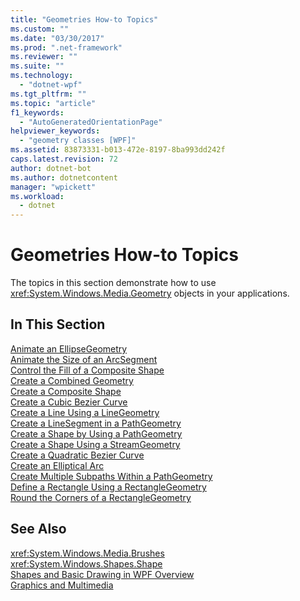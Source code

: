 ```yaml
---
title: "Geometries How-to Topics"
ms.custom: ""
ms.date: "03/30/2017"
ms.prod: ".net-framework"
ms.reviewer: ""
ms.suite: ""
ms.technology: 
  - "dotnet-wpf"
ms.tgt_pltfrm: ""
ms.topic: "article"
f1_keywords: 
  - "AutoGeneratedOrientationPage"
helpviewer_keywords: 
  - "geometry classes [WPF]"
ms.assetid: 83873331-b013-472e-8197-8ba993dd242f
caps.latest.revision: 72
author: dotnet-bot
ms.author: dotnetcontent
manager: "wpickett"
ms.workload: 
  - dotnet
---
```

# Geometries How-to Topics
The topics in this section demonstrate how to use <xref:System.Windows.Media.Geometry> objects in your applications.  
  
## In This Section  
 [Animate an EllipseGeometry](../../../../docs/framework/wpf/graphics-multimedia/how-to-animate-an-ellipsegeometry.md)  
 [Animate the Size of an ArcSegment](../../../../docs/framework/wpf/graphics-multimedia/how-to-animate-the-size-of-an-arcsegment.md)  
 [Control the Fill of a Composite Shape](../../../../docs/framework/wpf/graphics-multimedia/how-to-control-the-fill-of-a-composite-shape.md)  
 [Create a Combined Geometry](../../../../docs/framework/wpf/graphics-multimedia/how-to-create-a-combined-geometry.md)  
 [Create a Composite Shape](../../../../docs/framework/wpf/graphics-multimedia/how-to-create-a-composite-shape.md)  
 [Create a Cubic Bezier Curve](../../../../docs/framework/wpf/graphics-multimedia/how-to-create-a-cubic-bezier-curve.md)  
 [Create a Line Using a LineGeometry](../../../../docs/framework/wpf/graphics-multimedia/how-to-create-a-line-using-a-linegeometry.md)  
 [Create a LineSegment in a PathGeometry](../../../../docs/framework/wpf/graphics-multimedia/how-to-create-a-linesegment-in-a-pathgeometry.md)  
 [Create a Shape by Using a PathGeometry](../../../../docs/framework/wpf/graphics-multimedia/how-to-create-a-shape-by-using-a-pathgeometry.md)  
 [Create a Shape Using a StreamGeometry](../../../../docs/framework/wpf/graphics-multimedia/how-to-create-a-shape-using-a-streamgeometry.md)  
 [Create a Quadratic Bezier Curve](../../../../docs/framework/wpf/graphics-multimedia/how-to-create-a-quadratic-bezier-curve.md)  
 [Create an Elliptical Arc](../../../../docs/framework/wpf/graphics-multimedia/how-to-create-an-elliptical-arc.md)  
 [Create Multiple Subpaths Within a PathGeometry](../../../../docs/framework/wpf/graphics-multimedia/how-to-create-multiple-subpaths-within-a-pathgeometry.md)  
 [Define a Rectangle Using a RectangleGeometry](../../../../docs/framework/wpf/graphics-multimedia/how-to-define-a-rectangle-using-a-rectanglegeometry.md)  
 [Round the Corners of a RectangleGeometry](../../../../docs/framework/wpf/graphics-multimedia/how-to-round-the-corners-of-a-rectanglegeometry.md)  
  
## See Also  
 <xref:System.Windows.Media.Brushes>  
 <xref:System.Windows.Shapes.Shape>  
 [Shapes and Basic Drawing in WPF Overview](../../../../docs/framework/wpf/graphics-multimedia/shapes-and-basic-drawing-in-wpf-overview.md)  
 [Graphics and Multimedia](../../../../docs/framework/wpf/graphics-multimedia/index.md)
